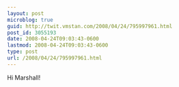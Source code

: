 ```yaml
---
layout: post
microblog: true
guid: http://twit.vmstan.com/2008/04/24/795997961.html
post_id: 3055193
date: 2008-04-24T09:03:43-0600
lastmod: 2008-04-24T09:03:43-0600
type: post
url: /2008/04/24/795997961.html
---
```

Hi Marshall!
